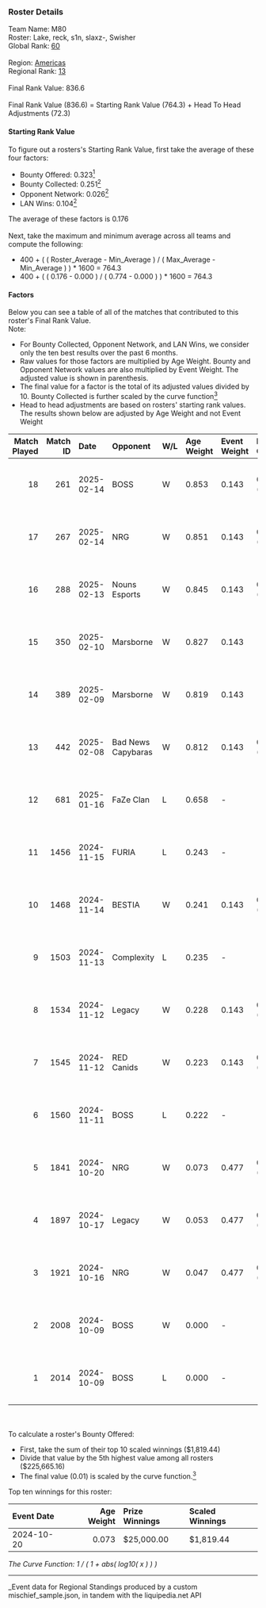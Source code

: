 ### Roster Details<br />
Team Name: M80<br />
Roster: Lake, reck, s1n, slaxz-, Swisher<br />
Global Rank: [60](../../standings_global_2025_04_07.md)<br />
<br />
Region: [Americas]( ../../standings_americas_2025_04_07.md)<br />
Regional Rank: [13]( ../../standings_americas_2025_04_07.md)<br />
<br />
Final Rank Value:  836.6<br />
<br />
Final Rank Value (836.6) = Starting Rank Value (764.3) + Head To Head Adjustments (72.3)<br />

#### Starting Rank Value<br />
To figure out a rosters's Starting Rank Value, first take the average of these four factors:<br />
- Bounty Offered: 0.323[<sup>1</sup>](#table2)
- Bounty Collected: 0.251[<sup>2</sup>](#table1)
- Opponent Network: 0.026[<sup>2</sup>](#table1)
- LAN Wins: 0.104[<sup>2</sup>](#table1)

The average of these factors is 0.176<br />
<br />
Next, take the maximum and minimum average across all teams and compute the following:<br />
- 400 + ( ( Roster_Average - Min_Average ) / ( Max_Average - Min_Average ) ) * 1600 = 764.3
- 400 + ( ( 0.176 - 0.000 ) / ( 0.774 - 0.000 ) ) * 1600 = 764.3


#### Factors<br />
Below you can see a table of all of the matches that contributed to this roster's Final Rank Value.<br />
Note:<br />

- For Bounty Collected, Opponent Network, and LAN Wins, we consider only the ten best results over the past 6 months.
- Raw values for those factors are multiplied by Age Weight. Bounty and Opponent Network values are also multiplied by Event Weight. The adjusted value is shown in parenthesis.
- The final value for a factor is the total of its adjusted values divided by 10. Bounty Collected is further scaled by the curve function[<sup>3</sup>](#curveFunction)
- Head to head adjustments are based on rosters' starting rank values. The results shown below are adjusted by Age Weight and not Event Weight
<span id="table1"></span><br />


| Match Played | Match ID | Date       | Opponent           | W/L | Age Weight | Event Weight | Bounty Collected | Opponent Network | LAN Wins  | H2H Adj. | Roster                           |
| -: | -: | :- | :- | :- | :- | :- | :- | :- | :- | -: | :- |
|           18 |      261 | 2025-02-14 | BOSS               | W   | 0.853      | 0.143        | 0.005 (0.001)    | 0.343 (0.042)    | 0 (0.000) |    12.54 | Lake, reck, s1n, slaxz-, Swisher |
|           17 |      267 | 2025-02-14 | NRG                | W   | 0.851      | 0.143        | 0.035 (0.004)    | 0.462 (0.056)    | 0 (0.000) |    18.35 | Lake, reck, s1n, slaxz-, Swisher |
|           16 |      288 | 2025-02-13 | Nouns Esports      | W   | 0.845      | 0.143        | 0.005 (0.001)    | 0.346 (0.042)    | 0 (0.000) |    12.53 | Lake, reck, s1n, slaxz-, Swisher |
|           15 |      350 | 2025-02-10 | Marsborne          | W   | 0.827      | 0.143        | -                | 0.199 (0.023)    | 0 (0.000) |     5.68 | Lake, reck, s1n, slaxz-, Swisher |
|           14 |      389 | 2025-02-09 | Marsborne          | W   | 0.819      | 0.143        | -                | 0.199 (0.023)    | 0 (0.000) |     5.55 | Lake, reck, s1n, slaxz-, Swisher |
|           13 |      442 | 2025-02-08 | Bad News Capybaras | W   | 0.812      | 0.143        | 0.000 (0.000)    | 0.101 (0.012)    | 0 (0.000) |     7.86 | Lake, reck, s1n, slaxz-, Swisher |
|           12 |      681 | 2025-01-16 | FaZe Clan          | L   | 0.658      | -            | -                | -                | -         |    -0.04 | k1to, Lake, s1n, slaxz-, Swisher |
|           11 |     1456 | 2024-11-15 | FURIA              | L   | 0.243      | -            | -                | -                | -         |    -0.41 | Lake, reck, s1n, slaxz-, Swisher |
|           10 |     1468 | 2024-11-14 | BESTIA             | W   | 0.241      | 0.143        | 0.037 (0.001)    | 0.459 (0.016)    | 1 (0.241) |     4.29 | Lake, reck, s1n, slaxz-, Swisher |
|            9 |     1503 | 2024-11-13 | Complexity         | L   | 0.235      | -            | -                | -                | -         |    -1.33 | Lake, reck, s1n, slaxz-, Swisher |
|            8 |     1534 | 2024-11-12 | Legacy             | W   | 0.228      | 0.143        | 0.027 (0.001)    | 0.591 (0.019)    | 1 (0.228) |     3.90 | Lake, reck, s1n, slaxz-, Swisher |
|            7 |     1545 | 2024-11-12 | RED Canids         | W   | 0.223      | 0.143        | 0.002 (0.000)    | -                | 1 (0.223) |     2.79 | Lake, reck, s1n, slaxz-, Swisher |
|            6 |     1560 | 2024-11-11 | BOSS               | L   | 0.222      | -            | -                | -                | -         |    -2.99 | Lake, reck, s1n, slaxz-, Swisher |
|            5 |     1841 | 2024-10-20 | NRG                | W   | 0.073      | 0.477        | 0.035 (0.001)    | 0.462 (0.016)    | 0 (0.000) |     1.64 | Lake, reck, s1n, slaxz-, Swisher |
|            4 |     1897 | 2024-10-17 | Legacy             | W   | 0.053      | 0.477        | 0.027 (0.001)    | 0.591 (0.015)    | -         |     0.92 | Lake, reck, s1n, slaxz-, Swisher |
|            3 |     1921 | 2024-10-16 | NRG                | W   | 0.047      | 0.477        | 0.035 (0.001)    | -                | -         |     1.05 | Lake, reck, s1n, slaxz-, Swisher |
|            2 |     2008 | 2024-10-09 | BOSS               | W   | 0.000      | -            | -                | -                | -         |     0.01 | Lake, reck, s1n, slaxz-, Swisher |
|            1 |     2014 | 2024-10-09 | BOSS               | L   | 0.000      | -            | -                | -                | -         |     0.00 | Lake, reck, s1n, slaxz-, Swisher |

<br />
<span id="table2"></span><br />
To calculate a roster's Bounty Offered:<br />

- First, take the sum of their top 10 scaled winnings ($1,819.44)
- Divide that value by the 5th highest value among all rosters ($225,665.16)
- The final value (0.01) is scaled by the curve function.[<sup>3</sup>](#curveFunction)

Top ten winnings for this roster:<br />

| Event Date | Age Weight | Prize Winnings | Scaled Winnings |
| :- | -: | :- | :- |
| 2024-10-20 |      0.073 | $25,000.00     | $1,819.44       |


<span id="curveFunction"></span>_The Curve Function: 1 / ( 1 + abs( log10( x ) ) )_<br />

---
_Event data for Regional Standings produced by a custom mischief_sample.json, in tandem with the liquipedia.net API<br />
